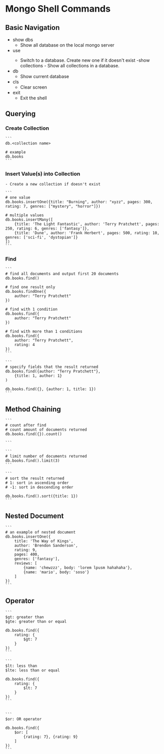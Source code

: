 # Mongo Shell Commands

## Basic Navigation
   - show dbs
     - Show all database on the local mongo server
   - use <db name>
     - Switch to a database. Create new one if it doesn't exist
   -show collections
    - Show all collections in a database.
   - db
     - Show current database
   - cls
     - Clear screen
   - exit
     - Exit the shell

## Querying

### Create Collection
    ```
    db.<collection name>

    # example
    db.books
    ```
### Insert Value(s) into Collection
    - Create a new collection if doesn't exist

    ```
    # one value
    db.books.insertOne({title: "Burning", author: "xyzz", pages: 300, rating: 7, genres: ["mystery", "horror"]})

    # multiple values
    db.books.insertMany([
        {title: 'The Light Fantastic', author: 'Terry Pratchett', pages: 250, rating: 6, genres: ['fantasy']}, 
        {title: 'Dune', author: 'Frank Herbert', pages: 500, rating: 10, genres: ['sci-fi', 'dystopian']}
    ])
    ```

### Find
    ```
    # find all documents and output first 20 documents
    db.books.find()

    # find one result only
    db.books.findOne({
        author: "Terry Pratchett"
    })

    # find with 1 condition
    db.books.find({
        author: "Terry Pratchett"
    })

    # find with more than 1 conditions
    db.books.find({
        author: "Terry Pratchett",
        rating: 4
    })
    ```

    ```
    # specify fields that the result returned
    db.books.find({author: "Terry Pratchett"},
        {title: 1, author: 1}
    )

    db.books.find({}, {author: 1, title: 1})
    ```

## Method Chaining
    ```
    # count after find
    # count amount of documents returned
    db.books.find({}).count()

    ```

    ```
    # limit number of documents returned
    db.books.find().limit(3)
    ```

    ```
    # sort the result returned
    # 1: sort in ascending order
    # -1: sort in descending order

    db.books.find().sort({title: 1})
    ```

## Nested Document
    ```
    # an example of nested document
    db.books.insertOne({
        title: 'The Way of Kings', 
        author: 'Brendon Sanderson', 
        rating: 9,
        pages: 400, 
        genres: ['fantasy'], 
        reviews: [
            {name: 'chewzzz', body: 'lorem lpusm hahahaha'}, 
            {name: 'mario', body: 'soso'}
        ] 
    })
    ```

## Operator
    ```
    $gt: greater than
    $gte: greater than or equal

    db.books.find({
        rating: {
            $gt: 7
        }
    })
    ```

    ```
    $lt: less than
    $lte: less than or equal

    db.books.find({
        rating: {
            $lt: 7
        }
    })
    ```


    ```
    $or: OR operator

    db.books.find({
        $or: [
            {rating: 7}, {rating: 9}
        ]
    })
    ```